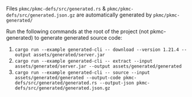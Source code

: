 Files `pkmc/pkmc-defs/src/generated.rs` & `pkmc/pkmc-defs/src/generated.json.gz` are automatically generated by `pkmc/pkmc-generated/`

Run the following commands at the root of the project (not pkmc-generated) to generate generated source code:

1. `cargo run --example generated-cli -- download --version 1.21.4 --output assets/generated/server.jar`
2. `cargo run --example generated-cli -- extract --input assets/generated/server.jar --output assets/generated/generated`
3. `cargo run --example generated-cli -- source --input assets/generated/generated --output-code pkmc-defs/src/generated/generated.rs --output-json pkmc-defs/src/generated/generated.json.gz`
